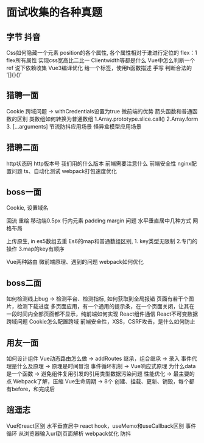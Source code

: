 # 面试收集的各种真题

## 字节 抖音

Css如何隐藏一个元素
position的各个属性, 各个属性相对于谁进行定位的
flex：1
flex所有属性
实现css宽高比二比一
Clientwidth等都是什么
Vue中怎么判断一个ref
说下依赖收集
Vue3编译优化
给一个标签，使用h函数描述
手写 判断合法的 ‘[]{}()’

## 猎聘一面

Cookie 跨域问题 -> withCredentials设置为true
微前端的优势
箭头函数和普通函数的区别
类数组如何转换为普通数组 1.Array.prototype.slice.call() 2.Array.form 3. […arguments]
节流防抖应用场景
怪异盒模型应用场景

## 猎聘二面

http状态码
http版本号 我们用的什么版本 前端需要注意什么
前端安全性
nginx配置问题
ts、自动化测试
webpack打包速度优化

## boss一面

Cookie, 设置域名

回流 重绘
移动端0.5px
行内元素 padding margin 问题
水平垂直居中几种方式
网格布局

上传原生, in
es5数组去重
Es6的map和普通数组区别, 1. key类型无限制	 2.专门的操作 3.map的key有顺序

Vue两种路由
微前端原理、遇到的问题
webpack如何优化

## boss二面

如何检测线上bug -> 检测平台、检测指标, 如何获取到全局报错
页面有若干个图片，检测下载进度
多页面应用，有一个通用的提示条，在一个页面关闭，让其在一段时间内全部页面都不显示，纯前端如何实现
React组件通信
React不可变数据
跨域问题
Cookie怎么配置跨域
前端安全性，XSS，CSRF攻击，是什么如何防止

## 用友一面

如何设计组件
Vue动态路由怎么做 -> addRoutes
继承，组合继承 -> 录入
事件代理是什么及原理 -> 原理是时间冒泡
事件循环机制 -> 
Vue响应式原理 
为什么data是一个函数 -> 避免组件复用引发的引用类型数据污染问题
性能优化 -> 最主要的点 Webpack了解，压缩 Vue生命周期 -> 8个 创建、挂载、更新、销毁，每个都有before，和完成后


## 逍遥志

Vue和react区别
水平垂直居中
react hook，useMemo和useCallback区别
事件循环
从浏览器输入url到页面解析
webpack优化
防抖
